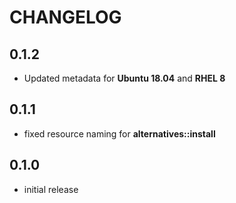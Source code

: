 # CHANGELOG

## 0.1.2

* Updated metadata for **Ubuntu 18.04** and **RHEL 8**

## 0.1.1

* fixed resource naming for **alternatives::install**

## 0.1.0

* initial release
